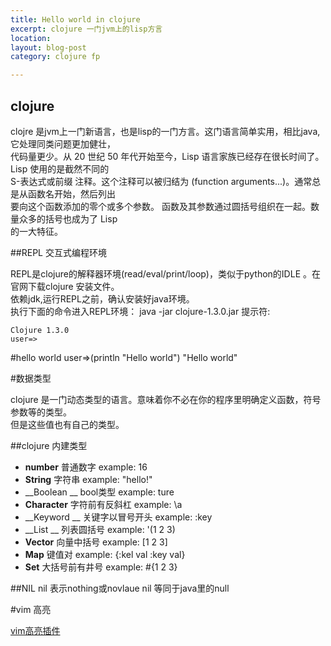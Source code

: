 ```yaml
---
title: Hello world in clojure 
excerpt: clojure 一门jvm上的lisp方言
location:
layout: blog-post
category: clojure fp

---
```


## clojure 
clojre 是jvm上一门新语言，也是lisp的一门方言。这门语言简单实用，相比java,它处理同类问题更加健壮，     
代码量更少。从 20 世纪 50 年代开始至今，Lisp 语言家族已经存在很长时间了。Lisp 使用的是截然不同的   
S-表达式或前缀 注释。这个注释可以被归结为 (function arguments...)。通常总是从函数名开始，然后列出   
要向这个函数添加的零个或多个参数。 函数及其参数通过圆括号组织在一起。数量众多的括号也成为了 Lisp   
的一大特征。   

##REPL 交互式编程环境

REPL是clojure的解释器环境(read/eval/print/loop)，类似于python的IDLE 。在官网下载clojure 安装文件。     
依赖jdk,运行REPL之前，确认安装好java环境。       
执行下面的命令进入REPL环境：
	java -jar clojure-1.3.0.jar
提示符:

	Clojure 1.3.0
	user=>

#hello world 
	user=>(println "Hello world")
	"Hello world"

#数据类型

clojure 是一门动态类型的语言。意味着你不必在你的程序里明确定义函数，符号参数等的类型。   
但是这些值也有自己的类型。 

##clojure 内建类型

* __number__	  普通数字			example: 16
* __String__	  字符串			example: "hello!"
* __Boolean __	  bool类型			example: ture 
* __Character__	  字符前有反斜杠    example:  \a
* __Keyword __	  关键字以冒号开头  example: :key
* __List __		  列表圆括号        example: '(1 2 3)
* __Vector__	  向量中括号		example: \[1 2 3\]
* __Map__		  键值对			example: \{:kel val :key val\}
* __Set__		  大括号前有井号    example: #{1 2 3}

##NIL
nil 表示nothing或novlaue 
nil 等同于java里的null

#vim 高亮

[vim高亮插件](http://www.vim.org/scripts/script.php?script_id=2501)
